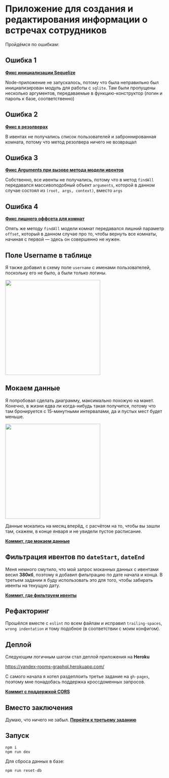# Приложение для создания и редактирования информации о встречах сотрудников

Пройдёмся по ошибкам:

## Ошибка 1

**[Фикс инициализации Sequelize](https://github.com/fletcherist/shri-2018-entrance-task-1/commit/116f0e593c8ce4a9a336a7f80ebe389e64b63acc#diff-18c449caa39363f82bacb4f7489e7783R4)**

Node-приложение не запускалось, потому что была неправильно был инициализирован модуль для работы с `sqlite`. Там были пропущены несколько аргументов, передаваемые в функцию-конструктор (логин и пароль к базе, соответственно)

## Ошибка 2

**[Фикс в резолверах](https://github.com/fletcherist/shri-2018-entrance-task-1/blob/master/graphql/resolvers/index.js#L15)**

В ивентах не получались список пользователей и заброннированная комната, потому что метод резолвера ничего не возвращал

## Ошибка 3

**[Фикс Arguments при вызове метода модели ивентов](https://github.com/fletcherist/shri-2018-entrance-task-1/blob/master/graphql/resolvers/query.js#L7)**

Собственно, все ивенты не получались, потому что в метод `findAll` передавался массивоподобный объект `arguments`, которой в данном случае состоял из `(root, args, context)`, вместо `args`

## Ошибка 4

**[Фикс лишнего оффсета для комнат](https://github.com/fletcherist/shri-2018-entrance-task-1/blob/master/graphql/resolvers/query.js#L22)**

Опять же методу `findAll` модели комнат передавался лишний параметр `offset`, который в данном случае про то, чтобы вернуть все комнаты, начиная с первой — здесь он совершенно не нужен.


## Поле Username в таблице
Я также добавил в схему поле `username` с именами пользователей, поскольку его не было, а были только логины.

<img height=300 src='https://pp.userapi.com/c840620/v840620100/448b8/M5rJ6JwKhCQ.jpg'/>


## Мокаем данные
Я попробовал сделать диаграмму, максимально похожую на макет. Конечно, в жизни едва ли когда-нибудь такая получится, потому что там бронируется с 15-минутными интервалами, да и пустых мест будет меньше.

<img height=300 src='https://pp.userapi.com/c840620/v840620100/448f0/EK_CloNPHDs.jpg'/>


Данные мокались на месяц вперёд, с расчётом на то, чтобы вы зашли там, скажем, в конце января и не увидели пустое расписание.


**[Коммит, где мокаем данные](https://github.com/fletcherist/shri-2018-entrance-task-1/commit/d1c032f29ab6756076ee69a9a9cd049ad4dfaffe#diff-329d3df6b8b3e1e2cdf0937013f7e7d4R3)**


## Фильтрация ивентов по `dateStart`, `dateEnd`
Меня немного смутило, что мой запрос моканных данных с ивентами весил **380кб**, поэтому я добавил фильтрацию по дате начала и конца. В третьем задании я буду использовать это для того, чтобы забирать ивенты на текущую дату.

**[Коммит, где фильтруем ивенты](https://github.com/fletcherist/shri-2018-entrance-task-1/commit/f702edd967ba7da796c44001ed02fadc3a594383)**


## Рефакторинг

Прошёлся вместе с `eslint` по всем файлам и исправил `trailing-spaces`, `wrong indentation` и тому подобное (в соответствии с моим конфигом).

## Деплой
Следующим логичным шагом стал деплой приложения на **Heroku**


https://yandex-rooms-graphql.herokuapp.com/


С самого начала я хотел раздеплоить третье задание на `gh-pages`, поэтому мне понадобась поддержка кроссдоменных запросов.

**[Коммит с поддержкой CORS](https://github.com/fletcherist/shri-2018-entrance-task-1/commit/a51bcf524bc19d39141ce05f2ccf13c1e1a162ef)**


## Вместо заключения
Думаю, что ничего не забыл. **[Перейти к третьему заданию](https://github.com/fletcherist/shri-2018-entrance-task-3)**

## Запуск
```
npm i
npm run dev
```

Для сброса данных в базе:
```
npm run reset-db
```
